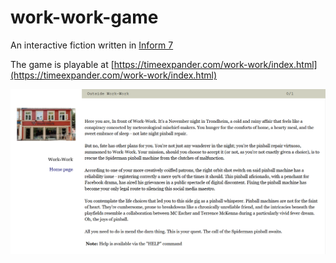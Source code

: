 # work-work-game

An interactive fiction written in [Inform 7](https://ganelson.github.io/inform-website/downloads/)

The game is playable at [https://timeexpander.com/work-work/index.html](https://timeexpander.com/work-work/index.html)


![preview](./preview.png)
